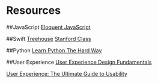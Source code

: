 # Resources

##JavaScript
[Eloquent JavaScript](http://eloquentjavascript.net/)

##Swift
[Treehouse](http://teamtreehouse.com/learn-swift)
[Stanford Class](https://itunes.apple.com/us/course/developing-ios-8-apps-swift/id961180099)

##Python
[Learn Python The Hard Way](learnpythonthehardway.com)


##User Experience
[User Experience Design Fundamentals](https://www.udemy.com/user-experience-design-fundamentals/)

[User Experience: The Ultimate Guide to Usability](https://www.udemy.com/ultimate-guide-to-ux/)
